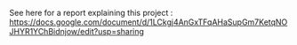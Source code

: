 See here for a report explaining this project : https://docs.google.com/document/d/1LCkgj4AnGxTFqAHaSupGm7KetqNOJHYR1YChBidnjow/edit?usp=sharing
